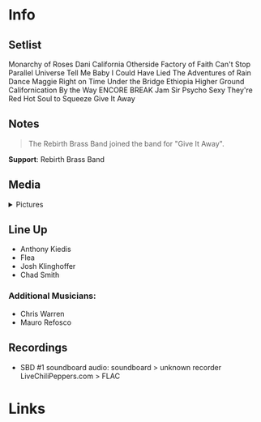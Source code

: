 # Info

## Setlist

Monarchy of Roses
Dani California
Otherside
Factory of Faith
Can't Stop
Parallel Universe
Tell Me Baby
I Could Have Lied
The Adventures of Rain Dance Maggie
Right on Time
Under the Bridge
Ethiopia
Higher Ground
Californication
By the Way
ENCORE BREAK
Jam
Sir Psycho Sexy
They're Red Hot
Soul to Squeeze
Give It Away

## Notes

> The Rebirth Brass Band joined the band for "Give It Away".

**Support**: Rebirth Brass Band

## Media 

<details>
  <summary>Pictures</summary>
  <!--<img alt="Setlist" title="Setlist" src="_.jpg" height="200" />
  <img alt="Flyer" title="Flyer" src="_.jpg" height="200" />-->
</details>

## Line Up

* Anthony Kiedis
* Flea
* Josh Klinghoffer
* Chad Smith

### Additional Musicians:

* Chris Warren  
* Mauro Refosco

## Recordings

* SBD #1 soundboard audio: soundboard > unknown recorder LiveChiliPeppers.com > FLAC

# Links